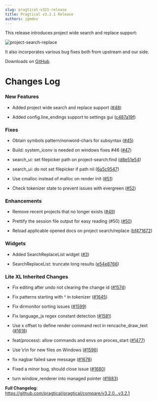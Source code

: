 ```yaml
---
slug: pragtical-v321-release
title: Pragtical v3.2.1 Release
authors: jgmdev
---
```


This release introduces project wide search and replace support:

![project-search-replace](https://github.com/pragtical/pragtical/assets/1702572/d157442b-a09f-4e21-b9aa-8db580c054ae)

It also incorporates various bug fixes both from upstream and our side.

Downloads on [GitHub](https://github.com/pragtical/pragtical/releases/tag/v3.2.1).

# Changes Log

### New Features

* Added project wide search and replace support ([#48](https://github.com/pragtical/pragtical/pull/48))

* Added config.line_endings support to settings gui ([c487a19f](https://github.com/pragtical/pragtical/commit/c487a19f732c3074a88dc3c005fc79501a8af7a7))

### Fixes

* Obtain symbols pattern/nonword-chars for subsyntax ([#45](https://github.com/pragtical/pragtical/pull/45))

* Build: system_iconv is needed on windows fixes #46 ([#47](https://github.com/pragtical/pragtical/pull/47))

* search_ui: set filepicker path on project-search:find ([d8e51e54](https://github.com/pragtical/pragtical/commit/d8e51e54f0ebe644587f16c28443814eb6a00211))

* search_ui: do not set filepicker if path nil ([6a5c9547](https://github.com/pragtical/pragtical/commit/6a5c954759bd7eb6747273765dcc4e3c745ad067))

* Use cmalloc instead of malloc on render init ([#51](https://github.com/pragtical/pragtical/pull/51))

* Check tokenizer state to prevent issues with evergreen ([#52](https://github.com/pragtical/pragtical/pull/52))

### Enhancements

* Remove recent projects that no longer exists ([#49](https://github.com/pragtical/pragtical/pull/49))

* Prettify the session file output for easy reading (#50) ([#50](https://github.com/pragtical/pragtical/pull/50))

* Reload applicable opened docs on project search/replace ([bf471672](https://github.com/pragtical/pragtical/commit/bf4716725f127db4bb88b01b4d9ce70ae6603f46))

### Widgets

* Added SearchReplaceList widget ([#3](https://github.com/pragtical/widget/pull/3))

* SearchReplaceList: truncate long results ([e54e8766](https://github.com/pragtical/widget/commit/e54e8766390effa72c2217a6c68619c59507509b))

### Lite XL Inherited Changes

* Fix editing after undo not clearing the change id ([#1574](https://github.com/lite-xl/lite-xl/pull/1574))

* Fix patterns starting with ^ in tokenizer ([#1645](https://github.com/lite-xl/lite-xl/pull/1645))

* Fix dirmonitor sorting issues ([#1599](https://github.com/lite-xl/lite-xl/pull/1599))

* Fix language_js regex constant detection ([#1581](https://github.com/lite-xl/lite-xl/pull/1581))

* Use x offset to define render command rect in rencache_draw_text ([#1618](https://github.com/lite-xl/lite-xl/pull/1618))

* feat(process): allow commands and envs on proces_start ([#1477](https://github.com/lite-xl/lite-xl/pull/1477))

* Use \r\n for new files on Windows ([#1596](https://github.com/lite-xl/lite-xl/pull/1596))

* fix nagbar failed save message ([#1678](https://github.com/lite-xl/lite-xl/pull/1678))

* Fixed a minor bug, should close issue ([#1680](https://github.com/lite-xl/lite-xl/pull/1680))

* turn window_renderer into managed pointer ([#1683](https://github.com/lite-xl/lite-xl/pull/1683))

**Full Changelog**: https://github.com/pragtical/pragtical/compare/v3.2.0...v3.2.1
